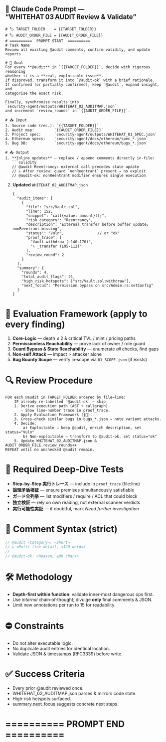 ## 🚀 Claude Code Prompt ― “WHITEHAT 03 AUDIT Review & Validate”

````
# 🏷️ TARGET_FOLDER    = {{TARGET_FOLDER}}
# 🏷️ AUDIT_ORDER_FILE = {{AUDIT_ORDER_FILE}}
# ==========  PROMPT START  ==========
# Task Name
Review all existing @audit comments, confirm validity, and update reports

# 🎯 Goal
For every **@audit** in `{{TARGET_FOLDER}}`, decide with rigorous reasoning
whether it is a **real, exploitable issue**.
If disproved, transform it into `@audit-ok` with a brief rationale.
If confirmed (or partially confirmed), keep `@audit`, expand insight, and
categorise the exact risk.

Finally, synchronise results into
`security-agent/outputs/WHITEHAT_02_AUDITMAP.json`
and increment `review_rounds` in `{{AUDIT_ORDER_FILE}}`.

# 📥 Input
1. Source code (rec.): `{{TARGET_FOLDER}}`
2. Audit map:         `{{AUDIT_ORDER_FILE}}`
3. Project spec:      `security-agent/outputs/WHITEHAT_01_SPEC.json`
4. Ethereum specs:    `security-agent/docs/ethereum/spec_*.json`
5. Bug DB:            `security-agent/docs/ethereum/bugs_*.json`

# 📤 Output
1. **Inline updates** — replace / append comments directly in‐file:
   ```solidity
   // @audit Reentrancy: external call precedes state update
   // ↳ After review: guard `nonReentrant` present → no exploit
   // @audit-ok: nonReentrant modifier ensures single execution
````

2. **Updated** `WHITEHAT_02_AUDITMAP.json`

   ```jsonc
   {
     "audit_items": [
       {
         "file": "src/Vault.sol",
         "line": 152,
         "snippet": "call{value: amount}();",
         "risk_category": "Reentrancy",
         "description": "External transfer before buffer update; nonReentrant missing",
         "status": "Vuln",               // or "ok"
         "proof_trace": [
           "Vault.withdraw (L140‑170)",
           "↳ _transfer (L95‑112)"
         ],
         "review_round": 2
       }
     ],
     "summary": {
       "rounds": 4,
       "total_audit_flags": 21,
       "high_risk_hotspots": ["src/Vault.sol:withdraw"],
       "next_focus": "Permission bypass on src/Admin.rs:setConfig"
     }
   }
   ```

# 🧮 Evaluation Framework  (apply to every finding)

1. **Core‑Logic** — depth ≤ 2 & critical TVL / mint / pricing paths
2. **Permissionless Reachability** — prove lack of owner / role guard
3. **Guard Bypass & State Reachability** — enumerate *all* checks, find gaps
4. **Non‑self Attack** — impact > attacker alone
5. **Bug Bounty Scope** — verify in‑scope via `01_SCOPE.json` (if exists)

# 🔍 Review Procedure

```
FOR each @audit in TARGET_FOLDER ordered by file→line:
    IF already re‑labelled `@audit-ok` → skip
    1. Derive execution path (AST + callgraph).
       ‑ Show line‑number trace in proof_trace.
    2. Apply Evaluation Framework (§🧮).
    3. Cross‑check similar bugs in bugs_*.json → note variant attacks.
    4. Decide:
        a) Exploitable ⇒ keep @audit, enrich description, set status="Vuln"
        b) Non‑exploitable ⇒ transform to @audit-ok, set status="ok"
    5. Update WHITEHAT_02_AUDITMAP.json & AUDIT_ORDER_FILE.review_rounds++
REPEAT until no unchecked @audit remain.
```

# 🧠 Required Deep‑Dive Tests

* **Step‑by‑Step 実行トレース** — include in `proof_trace` (file\:line)
* **論理矛盾検証**  — ensure premises simultaneously satisfiable
* **ガード全列挙**  — list modifiers / require / ACL that could block
* **独立検証** — rely on own reading, not external scanner verdicts
* **実行可能性実証** — if doubtful, mark *Need further investigation*

# 📝 Comment Syntax (strict)

```rust
// @audit <Category>: <Short>
// ↳ <Multi‑line detail, ≤120 words>
//
// @audit-ok: <Reason, ≤80 chars>
```

# 🛠️ Methodology

* **Depth‑first within function**: validate inner‑most dangerous ops first.
* Use *internal* chain‑of‑thought; divulge **only** final comments & JSON.
* Limit new annotations per run to 15 for readability.

# ⛔ Constraints

* Do not alter executable logic.
* No duplicate audit entries for identical location.
* Validate JSON & timestamps (RFC3339) before write.

# ✅ Success Criteria

* Every prior @audit reviewed once.
* WHITEHAT\_02\_AUDITMAP.json parses & mirrors code state.
* High‑risk hotspots surfaced.
* summary.next\_focus suggests concrete next steps.

# ==========  PROMPT END  ==========
